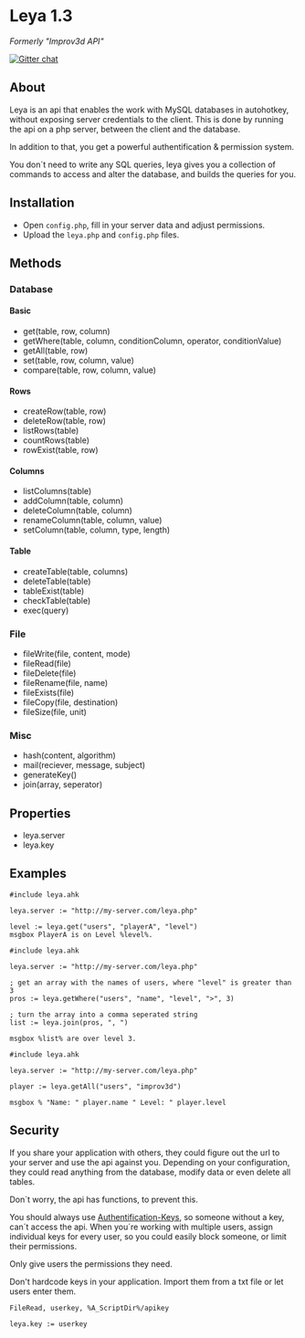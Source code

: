 # Leya 1.3
_Formerly "Improv3d API"_

[![Gitter chat](https://badges.gitter.im/Improv3d-API.png)](https://gitter.im/Improv3d-API/Lobby)
## About
Leya is an api that enables the work with MySQL databases in autohotkey, without exposing server credentials to the client. This is done by running the api on a php server, between the client and the database.

In addition to that, you get a powerful authentification & permission system.

You don´t need to write any SQL queries, leya gives you a collection of commands to access and alter the database, and builds the queries for you.

## Installation
- Open `config.php`, fill in your server data and adjust permissions.
- Upload the `leya.php` and `config.php` files.

## Methods
### Database
#### Basic
- get(table, row, column)
- getWhere(table, column, conditionColumn, operator, conditionValue)
- getAll(table, row)
- set(table, row, column, value)
- compare(table, row, column, value)

#### Rows
- createRow(table, row)
- deleteRow(table, row)
- listRows(table)
- countRows(table)
- rowExist(table, row)

#### Columns
- listColumns(table)
- addColumn(table, column)
- deleteColumn(table, column)
- renameColumn(table, column, value)
- setColumn(table, column, type, length)

#### Table
- createTable(table, columns)
- deleteTable(table)
- tableExist(table)
- checkTable(table)
- exec(query)

### File
- fileWrite(file, content, mode)
- fileRead(file)
- fileDelete(file)
- fileRename(file, name)
- fileExists(file)
- fileCopy(file, destination)
- fileSize(file, unit)

### Misc
- hash(content, algorithm)
- mail(reciever, message, subject)
- generateKey()
- join(array, seperator)

## Properties
- leya.server
- leya.key

## Examples
```autohotkey
#include leya.ahk

leya.server := "http://my-server.com/leya.php"

level := leya.get("users", "playerA", "level")
msgbox PlayerA is on Level %level%.
```
```autohotkey
#include leya.ahk

leya.server := "http://my-server.com/leya.php"

; get an array with the names of users, where "level" is greater than 3
pros := leya.getWhere("users", "name", "level", ">", 3)

; turn the array into a comma seperated string
list := leya.join(pros, ", ")

msgbox %list% are over level 3.
```

```autohotkey
#include leya.ahk

leya.server := "http://my-server.com/leya.php"

player := leya.getAll("users", "improv3d")

msgbox % "Name: " player.name " Level: " player.level
```

## Security
If you share your application with others, they could figure out the url to your server and use the api against you. Depending on your configuration, they could read anything from the database, modify data or even delete all tables.

Don´t worry, the api has functions, to prevent this.

You should always use [Authentification-Keys](https://github.com/kevgk/leya/wiki/Authentification-Keys), so someone without a key, can´t access the api. When you´re working with multiple users, assign individual keys for every user, so you could easily block someone, or limit their permissions.

Only give users the permissions they need.

Don't hardcode keys in your application. Import them from a txt file or let users enter them.

```autohotkey
FileRead, userkey, %A_ScriptDir%/apikey

leya.key := userkey
```
